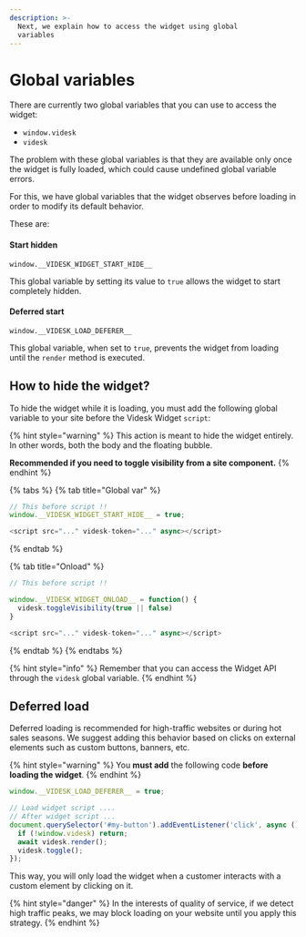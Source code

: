 ```yaml
---
description: >-
  Next, we explain how to access the widget using global
  variables
---
```


# Global variables

There are currently two global variables that you can use to access the widget:

* `window.videsk`
* `videsk`

The problem with these global variables is that they are available only once the widget is fully loaded, which could cause undefined global variable errors.

For this, we have global variables that the widget observes before loading in order to modify its default behavior.

These are:

#### Start hidden

```
window.__VIDESK_WIDGET_START_HIDE__
```

&#x20; This global variable by setting its value to `true` allows the widget to start completely hidden.

#### Deferred start

```
window.__VIDESK_LOAD_DEFERER__
```

This global variable, when set to `true`, prevents the widget from loading until the `render` method is executed.

## How to hide the widget?

To hide the widget while it is loading, you must add the following global variable to your site before the Videsk Widget `script`:

{% hint style="warning" %}
This action is meant to hide the widget entirely. In other words, both the body and the floating bubble.

**Recommended if you need to toggle visibility from a site component.**
{% endhint %}

{% tabs %}
{% tab title="Global var" %}
```javascript
// This before script !!
window.__VIDESK_WIDGET_START_HIDE__ = true;

<script src="..." videsk-token="..." async></script>
```
{% endtab %}

{% tab title="Onload" %}
```javascript
// This before script !!

window.__VIDESK_WIDGET_ONLOAD__ = function() {
  videsk.toggleVisibility(true || false)
}

<script src="..." videsk-token="..." async></script>
```
{% endtab %}
{% endtabs %}

{% hint style="info" %}
Remember that you can access the Widget API through the `videsk` global variable.
{% endhint %}

## Deferred load

Deferred loading is recommended for high-traffic websites or during hot sales seasons. We suggest adding this behavior based on clicks on external elements such as custom buttons, banners, etc.

{% hint style="warning" %}
You **must add** the following code **before loading the widget**.
{% endhint %}

```javascript
window.__VIDESK_LOAD_DEFERER__ = true;

// Load widget script ....
// After widget script ...
document.querySelector('#my-button').addEventListener('click', async () => {
  if (!window.videsk) return;
  await videsk.render();
  videsk.toggle();
});
```

This way, you will only load the widget when a customer interacts with a custom element by clicking on it.

{% hint style="danger" %}
In the interests of quality of service, if we detect high traffic peaks, we may block loading on your website until you apply this strategy.
{% endhint %}